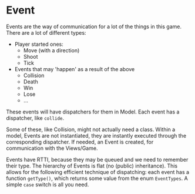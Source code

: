
# Event

Events are the way of communication for a lot of the things in this game. There are a lot of different types:

- Player started ones:
  - Move (with a direction)
  - Shoot
  - Tick
- Events that may 'happen' as a result of the above
  - Collision
  - Death
  - Win
  - Lose
  - ...

These events will have dispatchers for them in Model. Each event has a dispatcher, like `collide`.
  
Some of these, like Collision, might not actually need a class. Within a model, Events are not instantiated, they are instantly executed through the corresponding dispatcher. If needed, an Event is created, for communication with the Views/Game.

Events have RTTI, because they may be queued and we need to remember their type. The hierarchy of Events is flat (no (public) inheritance). This allows for the following efficient technique of dispatching: each event has a function `getType()`, which returns some value from the enum `EventTypes`. A simple `case` switch is all you need.

